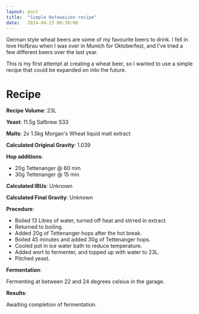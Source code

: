```yaml
---
layout: post
title:  "Simple Hefeweizen recipe"
date:   2014-04-23 08:39:00
---
```


German style wheat beers are some of my favourite beers to drink. I fell in love Hofbrau when I was over in Munich for Oktoberfest, and I've tried a few different beers over the last year.

This is my first attempt at creating a wheat beer, so I wanted to use a simple recipe that could be expanded on into the future.

Recipe
======

**Recipe Volume**: 23L

**Yeast**: 11.5g Safbrew S33

**Malts**: 2x 1.5kg Morgan's Wheat liquid malt extract

**Calculated Original Gravity**: 1.039

**Hop additions**:

* 20g Tettenanger @ 60 min
* 30g Tettenanger @ 15 min

**Calculated IBUs**: Unknown

**Calculated Final Gravity**: Unknown

**Procedure**:

* Boiled 13 Litres of water, turned off heat and stirred in extract.
* Returned to boiling.
* Added 20g of Tettenanger hops after the hot break.
* Boiled 45 minutes and added 30g of Tettenanger hops.
* Cooled pot in ice water bath to reduce temperature.
* Added wort to fermenter, and topped up with water to 23L.
* Pitched yeast.

**Fermentation**:

Fermenting at between 22 and 24 degrees celsius in the garage.

**Results**:

Awaiting completion of fermentation.
